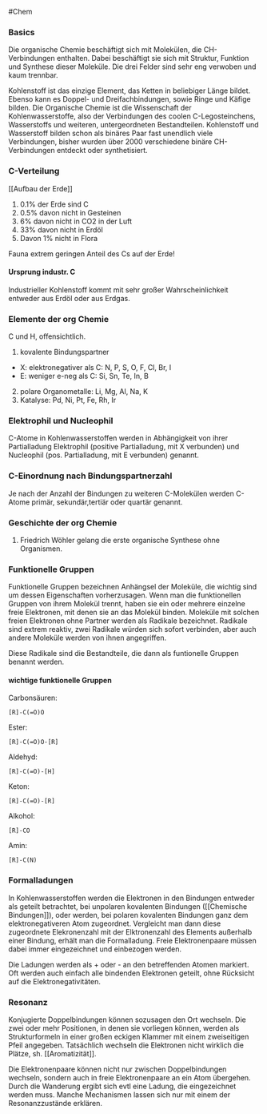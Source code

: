 #Chem 

### Basics

Die organische Chemie beschäftigt sich mit Molekülen, die CH-Verbindungen enthalten. Dabei beschäftigt sie sich mit Struktur, Funktion und Synthese dieser Moleküle. Die drei Felder sind sehr eng verwoben und kaum trennbar.

Kohlenstoff ist das einzige Element, das Ketten in beliebiger Länge bildet. Ebenso kann es Doppel- und Dreifachbindungen, sowie Ringe und Käfige bilden. Die Organische Chemie ist die Wissenschaft der Kohlenwasserstoffe, also der Verbindungen des coolen C-Legosteinchens, Wasserstoffs und weiteren, untergeordneten Bestandteilen. Kohlenstoff und Wasserstoff bilden schon als binäres Paar fast unendlich viele Verbindungen, bisher wurden über 2000 verschiedene binäre CH-Verbindungen entdeckt oder synthetisiert. 

### C-Verteilung

[[Aufbau der Erde]]

1. 0.1% der Erde sind C
2. 0.5% davon nicht in Gesteinen
3. 6% davon nicht in CO2 in der Luft
4. 33% davon nicht in Erdöl
5. Davon 1% nicht in Flora

Fauna extrem geringen Anteil des Cs auf der Erde!

#### Ursprung industr. C

Industrieller Kohlenstoff kommt mit sehr großer Wahrscheinlichkeit entweder aus Erdöl oder aus Erdgas.

### Elemente der org Chemie

C und H, offensichtlich.

1. kovalente Bindungspartner
- X: elektronegativer als C: N, P, S, O, F, Cl, Br, I
- E: weniger e-neg als C: Si, Sn, Te, In, B
2. polare Organometalle: Li, Mg, Al, Na, K
3. Katalyse: Pd, Ni, Pt, Fe, Rh, Ir

### Elektrophil und Nucleophil

C-Atome in Kohlenwasserstoffen werden in Abhängigkeit von ihrer Partialladung Elektrophil (positive Partialladung, mit X verbunden) und Nucleophil (pos. Partialladung, mit E verbunden) genannt.

### C-Einordnung nach Bindungspartnerzahl

Je nach der Anzahl der Bindungen zu weiteren C-Molekülen werden C-Atome primär, sekundär,tertiär oder quartär genannt.

### Geschichte der org Chemie

1. Friedrich Wöhler gelang die erste organische Synthese ohne Organismen.

### Funktionelle Gruppen

Funktionelle Gruppen bezeichnen Anhängsel der Moleküle, die wichtig sind um dessen Eigenschaften vorherzusagen.
Wenn man die funktionellen Gruppen von ihrem Molekül trennt, haben sie ein oder mehrere einzelne freie Elektronen, mit denen sie an das Molekül binden. Moleküle mit solchen freien Elektronen ohne Partner werden als Radikale bezeichnet. Radikale sind extrem reaktiv, zwei Radikale würden sich sofort verbinden, aber auch andere Moleküle werden von ihnen angegriffen.

Diese Radikale sind die Bestandteile, die dann als funtionelle Gruppen benannt werden.

#### wichtige funktionelle Gruppen 
Carbonsäuren: 
```smiles
[R]-C(=O)O
```
Ester:
```smiles
[R]-C(=O)O-[R]
```
Aldehyd: 
```smiles
[R]-C(=O)-[H]
```
Keton: 
```smiles
[R]-C(=O)-[R]
```
Alkohol: 
```smiles
[R]-CO
```
Amin: 
```smiles
[R]-C(N)
```

### Formalladungen

In Kohlenwasserstoffen werden die Elektronen in den Bindungen entweder als geteilt betrachtet, bei unpolaren kovalenten Bindungen ([[Chemische Bindungen]]), oder werden, bei polaren  kovalenten Bindungen ganz dem elektronegativeren Atom zugeordnet. Vergleicht man dann diese zugeordnete Elekronenzahl mit der Elktronenzahl des Elements außerhalb einer Bindung, erhält man die Formalladung. Freie Elektronenpaare müssen dabei immer eingezeichnet und einbezogen werden.

Die Ladungen werden als  + oder - an den betreffenden Atomen markiert. Oft werden auch einfach alle bindenden Elektronen geteilt, ohne Rücksicht auf die Elektronegativitäten.

### Resonanz

Konjugierte Doppelbindungen können sozusagen den Ort wechseln. Die zwei oder mehr Positionen, in denen sie vorliegen können, werden als Strukturformeln in einer großen eckigen Klammer mit einem zweiseitigen Pfeil angegeben. Tatsächlich wechseln die Elektronen nicht wirklich die Plätze, sh. [[Aromatizität]].

Die Elektronenpaare können nicht nur zwischen Doppelbindungen wechseln, sondern auch in freie Elektronenpaare an ein Atom übergehen. Durch die Wanderung ergibt sich evtl eine Ladung, die eingezeichnet werden muss. Manche Mechanismen lassen sich nur mit einem der Resonanzzustände erklären.